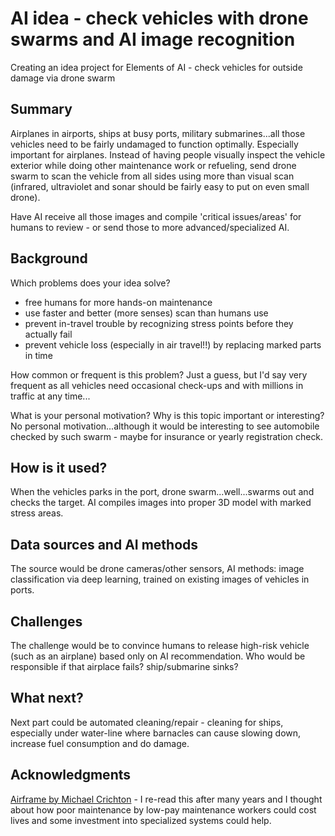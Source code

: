 # AI idea - check vehicles with drone swarms and AI image recognition
Creating an idea project for Elements of AI - check vehicles for outside damage via drone swarm

## Summary
Airplanes in airports, ships at busy ports, military submarines...all those vehicles need to be fairly undamaged to function optimally. Especially important for airplanes. Instead of having people visually inspect the vehicle exterior while doing other maintenance work or refueling, send drone swarm to scan the vehicle from all sides using more than visual scan (infrared, ultraviolet and sonar should be fairly easy to put on even small drone).

Have AI receive all those images and compile 'critical issues/areas' for humans to review - or send those to more advanced/specialized AI.


## Background
Which problems does your idea solve? 
* free humans for more hands-on maintenance
* use faster and better (more senses) scan than humans use
* prevent in-travel trouble by recognizing stress points before they actually fail
* prevent vehicle loss (especially in air travel!!) by replacing marked parts in time

How common or frequent is this problem? 
Just a guess, but I'd say very frequent as all vehicles need occasional check-ups and with millions in traffic at any time...

What is your personal motivation? Why is this topic important or interesting?
No personal motivation...although it would be interesting to see automobile checked by such swarm - maybe for insurance or yearly registration check.

## How is it used?
When the vehicles parks in the port, drone swarm...well...swarms out and checks the target. AI compiles images into proper 3D model with marked stress areas.

## Data sources and AI methods
The source would be drone cameras/other sensors, AI methods: image classification via deep learning, trained on existing images of vehicles in ports.


## Challenges
The challenge would be to convince humans to release high-risk vehicle (such as an airplane) based only on AI recommendation. Who would be responsible if that airplace fails? ship/submarine sinks?

## What next?
Next part could be automated cleaning/repair - cleaning for ships, especially under water-line where barnacles can cause slowing down, increase fuel consumption and do damage.


## Acknowledgments
[Airframe by Michael Crichton](https://en.wikipedia.org/wiki/Airframe_(novel)) - I re-read this after many years and I thought about how poor maintenance by low-pay maintenance workers could cost lives and some investment into specialized systems could help.
